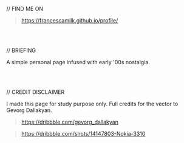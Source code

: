 // FIND ME ON
> https://francescamilk.github.io/profile/

<br>
<br>

// BRIEFING

A simple personal page infused with early '00s nostalgia.

<br>
<br>


// CREDIT DISCLAIMER

I made this page for study purpose only.
Full credits for the vector to Gevorg Dallakyan.

> https://dribbble.com/gevorg_dallakyan

> https://dribbble.com/shots/14147803-Nokia-3310
